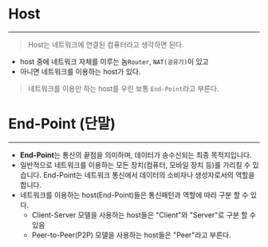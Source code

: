 
# Host
---
> Host는 네트워크에 연결된 컴퓨터라고 생각하면 된다. 

- host 중에 네트워크 자체를 이루는 놈`Router`, `NAT(공유기)`이 있고
- 아니면 네트워크를 이용하는 host가 있다. 


> 네트워크를 이용만 하는 host를 우린 보통 `End-Point`라고 부른다. 



# End-Point (단말)
---
- **End-Point**는 통신의 끝점을 의미하며, 데이터가 송수신되는 최종 목적지입니다. 
- 일반적으로 네트워크를 이용하는 모든 장치(컴퓨터, 모바일 장치 등)를 가리킬 수 있습니다. End-Point는 네트워크 통신에서 데이터의 소비자나 생성자로서의 역할을 합니다.
- 네트워크를 이용하는 host(End-Point)들은 통신패턴과 역할에 따라 구분 할 수 있다.
	- Client-Server 모델을 사용하는 host들은 "Client"와 "Server"로 구분 할 수 있음
	- Peer-to-Peer(P2P) 모델을 사용하는 host들은 "Peer"라고 부른다. 